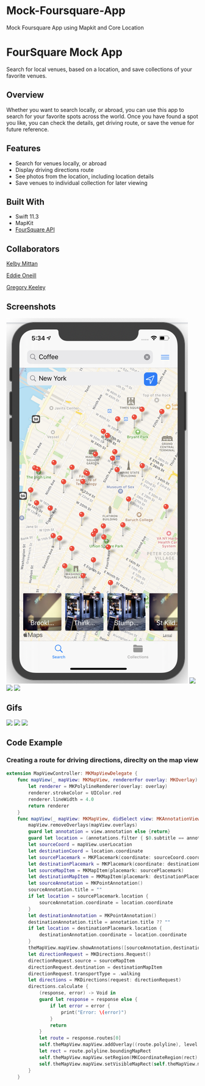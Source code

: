 # Mock-Foursquare-App
Mock Foursquare App using Mapkit and Core Location

# FourSquare Mock App

Search for local venues, based on a location, and save collections of your favorite venues.

## Overview

Whether you want to search locally, or abroad, you can use this app to search for your favorite spots across the world. Once you have found a spot you like, you can check the details, get driving route, or save the venue for future reference.

## Features

* Search for venues locally, or abroad
* Display driving directions route
* See photos from the location, including location details
* Save venues to individual collection for later viewing

## Built With

* Swift 11.3
* MapKit
* [FourSquare API](https://developer.foursquare.com) 

## Collaborators

[Kelby Mittan](https://github.com/kelby-mittan)

[Eddie Oneill](https://github.com/Eddieoneill)

[Gregory Keeley](https://github.com/GregKeeley)

## Screenshots

![](Images/ekgImage1.png)
![](ekgImage2.png)
![](ekgImage3.png)
![](ekgImage4.png)

## Gifs

![](ekgGIF1.gif)
![](ekgGIF2.gif)
![](ekgGIF3.gif)

## Code Example

### Creating a route for driving directions, direclty on the map view
```swift
extension MapViewController: MKMapViewDelegate {
    func mapView(_ mapView: MKMapView, rendererFor overlay: MKOverlay) -> MKOverlayRenderer {
        let renderer = MKPolylineRenderer(overlay: overlay)
        renderer.strokeColor = UIColor.red
        renderer.lineWidth = 4.0
        return renderer
    }
    func mapView(_ mapView: MKMapView, didSelect view: MKAnnotationView) {
        mapView.removeOverlays(mapView.overlays)
        guard let annotation = view.annotation else {return}
        guard let location = (annotations.filter { $0.subtitle == annotation.subtitle }).first else { return }
        let sourceCoord = mapView.userLocation
        let destinationCoord = location.coordinate
        let sourcePlacemark = MKPlacemark(coordinate: sourceCoord.coordinate, addressDictionary: nil)
        let destinationPlacemark = MKPlacemark(coordinate: destinationCoord, addressDictionary: nil)
        let sourceMapItem = MKMapItem(placemark: sourcePlacemark)
        let destinationMapItem = MKMapItem(placemark: destinationPlacemark)
        let sourceAnnotation = MKPointAnnotation()
        sourceAnnotation.title = ""
        if let location = sourcePlacemark.location {
            sourceAnnotation.coordinate = location.coordinate
        }
        let destinationAnnotation = MKPointAnnotation()
        destinationAnnotation.title = annotation.title ?? ""
        if let location = destinationPlacemark.location {
            destinationAnnotation.coordinate = location.coordinate
        }
        theMapView.mapView.showAnnotations([sourceAnnotation,destinationAnnotation], animated: true )
        let directionRequest = MKDirections.Request()
        directionRequest.source = sourceMapItem
        directionRequest.destination = destinationMapItem
        directionRequest.transportType = .walking
        let directions = MKDirections(request: directionRequest)
        directions.calculate {
            (response, error) -> Void in
            guard let response = response else {
                if let error = error {
                    print("Error: \(error)")
                }
                return
            }
            let route = response.routes[0]
            self.theMapView.mapView.addOverlay((route.polyline), level: MKOverlayLevel.aboveRoads)
            let rect = route.polyline.boundingMapRect
            self.theMapView.mapView.setRegion(MKCoordinateRegion(rect), animated: true)
            self.theMapView.mapView.setVisibleMapRect(self.theMapView.mapView.visibleMapRect, edgePadding: UIEdgeInsets(top: 60.0, left: 20.0, bottom: 60, right: 20.0), animated: true)
        }
    }
```



